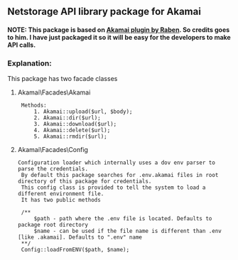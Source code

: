 ## Netstorage API library package for Akamai

#### NOTE: This package is based on [Akamai plugin by Raben](https://github.com/raben/Akamai/). So credits goes to him. I have just packaged it so it will be easy for the developers to make API calls.

### Explanation:
This package has two facade classes

1) Akamai\Facades\Akamai

        Methods:
            1. Akamai::upload($url, $body);
            2. Akamai::dir($url);
            3. Akamai::download($url);
            4. Akamai::delete($url);
            5. Akamai::rmdir($url);
        
2) Akamai\Facades\Config
       
       Configuration loader which internally uses a dov env parser to parse the credentials.
        By default this package searches for .env.akamai files in root directory of this package for credentials.
        This config class is provided to tell the system to load a different environment file.
        It has two public methods

        /**
            $path - path where the .env file is located. Defaults to package root directory
            $name - can be used if the file name is different than .env [like .akamai]. Defaults to ".env" name
        **/
        Config::loadFromENV($path, $name);



